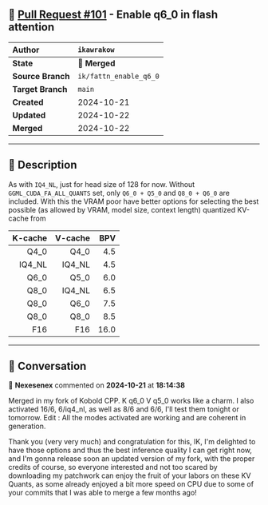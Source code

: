 ## 🔀 [Pull Request #101](https://github.com/ikawrakow/ik_llama.cpp/pull/101) - Enable q6_0 in flash attention

| **Author** | `ikawrakow` |
| :--- | :--- |
| **State** | 🔀 **Merged** |
| **Source Branch** | `ik/fattn_enable_q6_0` |
| **Target Branch** | `main` |
| **Created** | 2024-10-21 |
| **Updated** | 2024-10-22 |
| **Merged** | 2024-10-22 |

---

## 📄 Description

As with `IQ4_NL`, just for head size of 128 for now. Without `GGML_CUDA_FA_ALL_QUANTS` set, only `Q6_0 + Q5_0` and `Q8_0 + Q6_0` are included. With this the VRAM poor have better options for selecting the best possible (as allowed by VRAM, model size, context length) quantized KV-cache from

| K-cache | V-cache | BPV |
| -------: | --------: | ----: |
| Q4_0 | Q4_0 | 4.5 |
| IQ4_NL | IQ4_NL | 4.5 |
| Q6_0 | Q5_0 | 6.0 |
| Q8_0 | IQ4_NL | 6.5 |
| Q8_0 | Q6_0 | 7.5 |
| Q8_0 | Q8_0 | 8.5 |
| F16 | F16 | 16.0 |

---

## 💬 Conversation

👤 **Nexesenex** commented on **2024-10-21** at **18:14:38**

Merged in my fork of Kobold CPP. K q6_0 V q5_0 works like a charm. I also activated 16/6, 6/iq4_nl, as well as 8/6 and 6/6, I'll test them tonight or tomorrow. Edit : All the modes activated are working and are coherent in generation.

Thank you (very very much) and congratulation for this, IK, I'm delighted to have those options and thus the best inference quality I can get right now, and I'm gonna release soon an updated version of my fork, with the proper credits of course, so everyone interested and not too scared by downloading my patchwork can enjoy the fruit of your labors on these KV Quants, as some already enjoyed a bit more speed on CPU due to some of your commits that I was able to merge a few months ago!